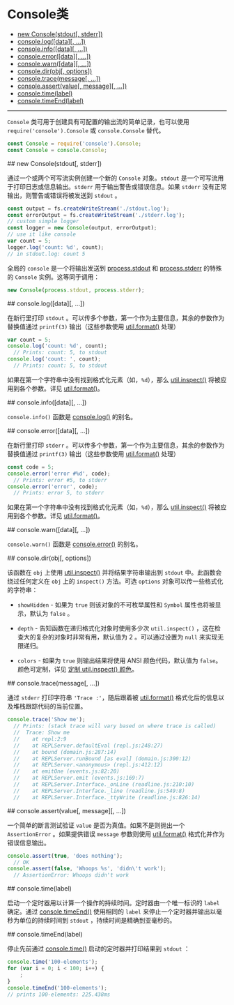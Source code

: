 # Console类

* [new Console(stdout[, stderr])](#new_Console)
* [console.log([data][, ...])](#log)
* [console.info([data][, ...])](#info)
* [console.error([data][, ...])](#error)
* [console.warn([data][, ...])](#warn)
* [console.dir(obj[, options])](#dir)
* [console.trace(message[, ...])](#trace)
* [console.assert(value[, message][, ...])](#assert)
* [console.time(label)](#time)
* [console.timeEnd(label)](#timeEnd)

--------------------------------------------------


`Console` 类可用于创建具有可配置的输出流的简单记录，也可以使用 `require('console').Console` 或 `console.Console` 替代。

```javascript
const Console = require('console').Console;
const Console = console.Console;
```


<div id="new_Console" class="anchor"></div>
## new Console(stdout[, stderr])

通过一个或两个可写流实例创建一个新的 `Console` 对象。`stdout` 是一个可写流用于打印日志或信息输出。`stderr` 用于输出警告或错误信息。如果 `stderr` 没有正常输出，则警告或错误将被发送到 `stdout` 。

```javascript
const output = fs.createWriteStream('./stdout.log');
const errorOutput = fs.createWriteStream('./stderr.log');
// custom simple logger
const logger = new Console(output, errorOutput);
// use it like console
var count = 5;
logger.log('count: %d', count);
// in stdout.log: count 5
```

全局的 `console` 是一个将输出发送到 [process.stdout](../process/process.md#stdout) 和 [process.stderr](../process/process.md#stderr) 的特殊的 `Console` 实例。这等同于调用：

```javascript
new Console(process.stdout, process.stderr);
```


<div id="log" class="anchor"></div>
## console.log([data][, ...])

在新行里打印 `stdout` 。可以传多个参数，第一个作为主要信息，其余的参数作为替换值通过 `printf(3)` 输出（这些参数使用 [util.format()](../util/util.md#format) 处理）

```javascript
var count = 5;
console.log('count: %d', count);
  // Prints: count: 5, to stdout
console.log('count: ', count);
  // Prints: count: 5, to stdout
```

如果在第一个字符串中没有找到格式化元素（如，`%d`），那么 [util.inspect()](../util/util.md#inspect) 将被应用到各个参数。详见 [util.format()](../util/util.md#format)。


<div id="info" class="anchor"></div>
## console.info([data][, ...])

`console.info()` 函数是 [console.log()](#log) 的别名。


<div id="error" class="anchor"></div>
## console.error([data][, ...])

在新行里打印 `stderr` 。可以传多个参数，第一个作为主要信息，其余的参数作为替换值通过 `printf(3)` 输出（这些参数使用 [util.format()](../util/util.md#format) 处理）

```javascript
const code = 5;
console.error('error #%d', code);
  // Prints: error #5, to stderr
console.error('error', code);
  // Prints: error 5, to stderr
```

如果在第一个字符串中没有找到格式化元素（如，`%d`），那么 [util.inspect()](../util/util.md#inspect) 将被应用到各个参数。详见 [util.format()](../util/util.md#format)。


<div id="warn" class="anchor"></div>
## console.warn([data][, ...])

`console.warn()` 函数是 [console.error()](#error) 的别名。


<div id="dir" class="anchor"></div>
## console.dir(obj[, options])

该函数在 `obj` 上使用 [util.inspect()](../util/util.md#inspect) 并将结果字符串输出到 `stdout` 中。此函数会绕过任何定义在 `obj` 上的 `inspect()` 方法。可选 `options` 对象可以传一些格式化的字符串：

- `showHidden` - 如果为 `true` 则该对象的不可枚举属性和 `Symbol` 属性也将被显示，默认为 `false` 。

- `depth` - 告知函数在递归格式化对象时使用多少次 `util.inspect()` ，这在检查大的复杂的对象时非常有用，默认值为 2 。可以通过设置为 `null` 来实现无限递归。

- `colors` - 如果为 `true` 则输出结果将使用 ANSI 颜色代码，默认值为 `false`。颜色可定制，详见 [定制 util.inspect() 颜色](../util/util.md#customizing_util_inspect_colors)。


<div id="trace" class="anchor"></div>
## console.trace(message[, ...])

通过 `stderr` 打印字符串 `'Trace :'`，随后跟着被 [util.format()](../util/util.md#format) 格式化后的信息以及堆栈跟踪代码的当前位置。

```javascript
console.trace('Show me');
  // Prints: (stack trace will vary based on where trace is called)
  //  Trace: Show me
  //    at repl:2:9
  //    at REPLServer.defaultEval (repl.js:248:27)
  //    at bound (domain.js:287:14)
  //    at REPLServer.runBound [as eval] (domain.js:300:12)
  //    at REPLServer.<anonymous> (repl.js:412:12)
  //    at emitOne (events.js:82:20)
  //    at REPLServer.emit (events.js:169:7)
  //    at REPLServer.Interface._onLine (readline.js:210:10)
  //    at REPLServer.Interface._line (readline.js:549:8)
  //    at REPLServer.Interface._ttyWrite (readline.js:826:14)
```


<div id="assert" class="anchor"></div>
## console.assert(value[, message][, ...])

一个简单的断言测试验证 `value` 是否为真值。如果不是则抛出一个 `AssertionError` 。如果提供错误 `message` 参数则使用 [util.format()](../util/util.md#format) 格式化并作为错误信息输出。

```javascript
console.assert(true, 'does nothing');
  // OK
console.assert(false, 'Whoops %s', 'didn\'t work');
  // AssertionError: Whoops didn't work
```


<div id="time" class="anchor"></div>
## console.time(label)

启动一个定时器用以计算一个操作的持续时间。定时器由一个唯一标识的 `label` 确定。通过 [console.timeEnd()](#timeEnd) 使用相同的 `label` 来停止一个定时器并输出以毫秒为单位的持续时间到 `stdout` ，持续时间是精确到亚毫秒的。


<div id="timeEnd" class="anchor"></div>
## console.timeEnd(label)

停止先前通过 [console.time()](#time) 启动的定时器并打印结果到 `stdout` ：

```javascript
console.time('100-elements');
for (var i = 0; i < 100; i++) {
    ;
}
console.timeEnd('100-elements');
// prints 100-elements: 225.438ms
```
